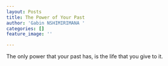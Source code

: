 ```yaml
---
layout: Posts
title: The Power of Your Past
author: 'Gabin NSHIMIRIMANA '
categories: []
feature_image: ''

---
```

The only power that your past has, is the life that you give to it.